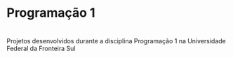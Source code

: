 # Programação 1

#
Projetos desenvolvidos durante a disciplina Programação 1 na Universidade Federal da Fronteira Sul
